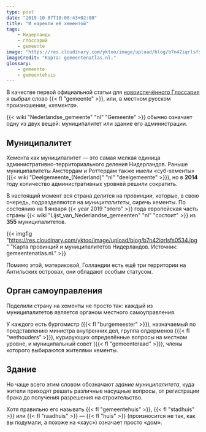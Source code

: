 ```yaml
---
type: post
date: "2019-10-07T10:00:43+02:00"
title: "И нарекли её хементой"
tags:
    - Нидерланды
    - глоссарий
    - gemeente
image: "https://res.cloudinary.com/yktoo/image/upload/blog/b7n42iqrlsfs0534.jpg"
imageCredit: "Карта: gemeentenatlas.nl."
glossary:
    - gemeente
    - gemeentehuis
---
```


В качестве первой официальной статьи для [новоиспечённого Глоссария](0413) я выбрал слово {{< fl "gemeente" >}}, или, в местном русском произношении, *«хемента»*.

<!--more-->

{{< wiki "Nederlandse_gemeente" "nl" "Gemeente" >}} обычно означает одну из двух вещей: муниципалитет или здание его администрации.

## Муниципалитет

Хемента как муниципалитет — это самая мелкая единица административно-территориального деления Нидерландов. Раньше муниципалитеты Амстердам и Роттердам также имели «суб-хементы» ({{< wiki "Deelgemeente_(Nederland)" "nl" "deelgemeente" >}}), но в **2014** году количество административных уровней решили сократить.

В настоящий момент вся страна делится на *провинции*, которые, в свою очередь, подразделяются на *муниципалитеты*, сиречь хементы. По состоянию на **1** января {{< year 2019  "этого" >}} года европейская часть страны {{< wiki "Lijst_van_Nederlandse_gemeenten" "nl" "состоит" >}} из **355** муниципалитетов.

{{< imgfig "https://res.cloudinary.com/yktoo/image/upload/blog/b7n42iqrlsfs0534.jpg" "Карта провинций и муниципалитетов Нидерландов. Источник: gemeentenatlas.nl." >}}

Помимо этой, материковой, Голландии есть ещё три территории на Антильских островах, они обладают особым статусом.

## Орган самоуправления

Поделили страну на хементы не просто так: каждый из муниципалитетов является органом местного самоуправления.

У каждого есть бургомистр ({{< fl "burgemeester" >}}), назначаемый по представлению министра внутренних дел, группа олдерменов ({{< fl "wethouders" >}}), курирующих определённые вопросы на местном уровне, и муниципальный совет ({{< fl "gemeenteraad" >}}), члены которого выбираются жителями хементы.

## Здание

Но чаще всего этим словом обозначают *здание муниципалитета*, куда жители приходят решать различные насущные вопросы, от регистрации брака до получения разрешения на строительство.

Хотя правильно его называть {{< fl "gemeentehuis" >}}, {{< fl "stadhuis" >}} или {{< fl "raadhuis" >}} — {{< fl "huis" >}} (произносится не так, как вы подумали, а похоже на «хаус») означает просто «дом».
